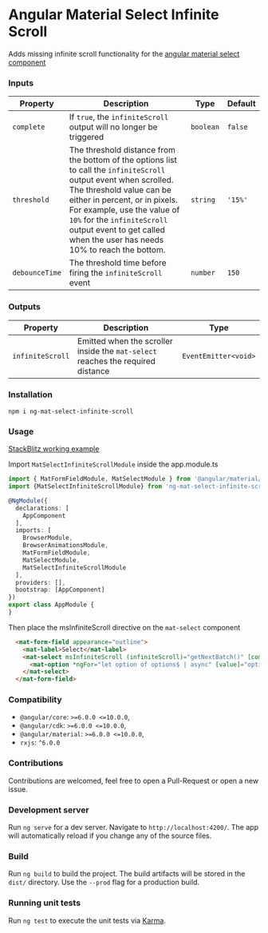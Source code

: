 
# Angular Material Select Infinite Scroll  
  
Adds missing infinite scroll functionality for the [angular material select component](https://material.angular.io/components/select)
  
  
### Inputs  
  
| Property       | Description                                                                                                                                                                                                                                                                                                              | Type      | Default    |  
| -------------- | ------------------------------------------------------------------------------------------------------------------------------------------------------------------------------------------------------------------------------------------------------------------------------------------------------------------------ | ----------| ---------- |  
| `complete`     | If `true`, the `infiniteScroll` output will no longer be triggered                                                                                                                                                                                                                                                        | `boolean` | `false`    |  
| `threshold`    | The threshold distance from the bottom of the options list to call the `infiniteScroll` output event when scrolled. The threshold value can be either in percent, or in pixels. For example, use the value of `10%` for the `infiniteScroll` output event to get called when the user has needs 10% to reach the bottom. | `string`  | `'15%'`    |
| `debounceTime` | The threshold time before firing the `infiniteScroll` event                                                                                                                                                                                                                                                              | `number`  | `150`      |
### Outputs
| Property         | Description                                                                             | Type                                                                                                                                                                                                                                                                                                                                          |
| ----------------- | --------------------------------------------------------------------------------------- | --------------------
| `infiniteScroll`  | Emitted when the scroller inside the `mat-select` reaches the required distance         | `EventEmitter<void>`

### Installation

```
npm i ng-mat-select-infinite-scroll
```

### Usage
[StackBlitz working example](https://stackblitz.com/edit/ng-mat-select-infinite-scroll)

Import `MatSelectInfiniteScrollModule` inside the app.module.ts
```typescript
import { MatFormFieldModule, MatSelectModule } from '@angular/material/select';
import {MatSelectInfiniteScrollModule} from 'ng-mat-select-infinite-scroll';

@NgModule({
  declarations: [
    AppComponent
  ],
  imports: [
    BrowserModule,
    BrowserAnimationsModule,
    MatFormFieldModule,
    MatSelectModule,
    MatSelectInfiniteScrollModule
  ],
  providers: [],
  bootstrap: [AppComponent]
})
export class AppModule {
}
```

Then place the msInfiniteScroll directive on the `mat-select` component
```html
  <mat-form-field appearance="outline">
    <mat-label>Select</mat-label>
    <mat-select msInfiniteScroll (infiniteScroll)="getNextBatch()" [complete]="offset === data.length">
      <mat-option *ngFor="let option of options$ | async" [value]="option">{{option}}</mat-option>
    </mat-select>
  </mat-form-field>
```

### Compatibility

* `@angular/core`: `>=6.0.0 <=10.0.0`,
* `@angular/cdk`: `>=6.0.0 <=10.0.0`,
* `@angular/material`: `>=6.0.0 <=10.0.0`,
* `rxjs`: `^6.0.0`

### Contributions
Contributions are welcomed, feel free to open a Pull-Request or open a new issue.

### Development server

Run `ng serve` for a dev server. Navigate to `http://localhost:4200/`. The app will automatically reload if you change any of the source files.

### Build

Run `ng build` to build the project. The build artifacts will be stored in the `dist/` directory. Use the `--prod` flag for a production build.

### Running unit tests

Run `ng test` to execute the unit tests via [Karma](https://karma-runner.github.io).
